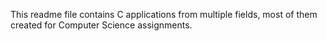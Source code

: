 This readme file contains C applications from multiple fields, most of them created for Computer Science assignments.

